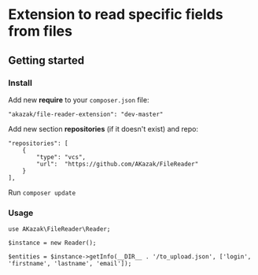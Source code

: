 # Extension to read specific fields from files

## Getting started

### Install

Add new **require** to your `composer.json` file:

``
"akazak/file-reader-extension": "dev-master"
``

Add new section **repositories** (if it doesn't exist) and repo:

```
"repositories": [
    {
        "type": "vcs",
        "url":  "https://github.com/AKazak/FileReader"
    }
],
```

Run `composer update`

### Usage

```
use AKazak\FileReader\Reader;

$instance = new Reader();

$entities = $instance->getInfo(__DIR__ . '/to_upload.json', ['login', 'firstname', 'lastname', 'email']);
```

